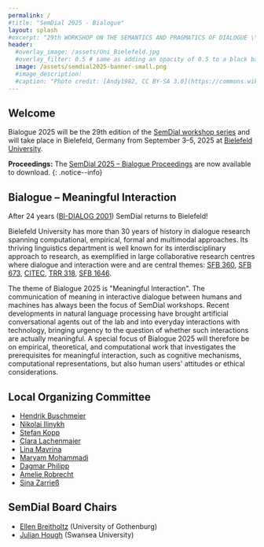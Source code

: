 ```yaml
---
permalink: /
#title: "SemDial 2025 - Bialogue"
layout: splash
#excerpt: "29th WORKSHOP ON THE SEMANTICS AND PRAGMATICS OF DIALOGUE \\ September, 3-5 2025 \\ Bielefeld University \\ Germany"
header:
  #overlay_image: /assets/Uni_Bielefeld.jpg
  #overlay_filter: 0.5 # same as adding an opacity of 0.5 to a black background
  image: /assets/semdial2025-banner-small.png
  #image_description: 
  #caption: "Photo credit: [Andy1982, CC BY-SA 3.0](https://commons.wikimedia.org/wiki/File:Uni_Bielefeld.jpg) via Wikimedia Commons"
---
```



## Welcome

Bialogue 2025 will be the 29th edition of the [SemDial workshop series](https://www.semdial.org) and will take place in Bielefeld, Germany from September 3–5, 2025 at [Bielefeld University](https://www.uni-bielefeld.de/).

**Proceedings:** The [SemDial 2025 – Bialogue Proceedings](https://purl.org/semdial/2025/proceedings) are now available to download.
{: .notice--info}


## Bialogue – Meaningful Interaction

After 24 years ([BI-DIALOG 2001](https://web.archive.org/web/20020803032540/http://www.uni-bielefeld.de/BIDIALOG/)) SemDial returns to Bielefeld! 

Bielefeld University has more than 30 years of history in dialogue research spanning computational, empirical, formal and multimodal approaches. Its thriving linguistics department is well known for its interdisciplinary approach to research, as exemplified in large collaborative research centres where dialogue and interaction were and are central themes: [SFB 360](http://www.sfb360.uni-bielefeld.de), [SFB 673](https://wwwhomes.uni-bielefeld.de/sfb-673/), [CITEC](https://www.uni-bielefeld.de/zwe/citec/), [TRR 318](https://trr318.uni-paderborn.de/en/), [SFB 1646](https://www.uni-bielefeld.de/sfb/sfb1646/).

The theme of Bialogue 2025 is "Meaningful Interaction". The communication of meaning in interactive dialogue between humans and machines has always been the focus of SemDial workshops. Recent developments in natural language processing have brought artificial conversational agents out of the lab and into everyday interactions with technology, bringing urgency to the question of whether such interactions are actually meaningful. A special focus of Bialogue 2025 will therefore be on empirical, theoretical, and computational work that investigates the prerequisites for meaningful interaction, such as cognitive mechanisms, computational representations, but also human users' attitudes or ethical considerations.

## Local Organizing Committee

- [Hendrik Buschmeier](https://purl.org/net/hbuschme)
- [Nikolai Ilinykh](https://www.gu.se/en/event/nikolai-ilinykh-computational-models-of-language-and-vision-studies-of-neural-models-as-learners-of-multi-modal-knowledge)
- [Stefan Kopp](https://www.techfak.uni-bielefeld.de/~skopp)
- [Clara Lachenmaier](https://de.linkedin.com/in/clara-lachenmaier-a088472ba)
- [Lina Mavrina](https://www.linkedin.com/in/lina-mavrina-a9358a292/)
- [Maryam Mohammadi](https://mohammadi-maryam.github.io)
- [Dagmar Philipp](https://ekvv.uni-bielefeld.de/pers_publ/publ/PersonDetail.jsp?personId=27264073)
- [Amelie Robrecht](https://de.linkedin.com/in/amelie-sophie-robrecht-5b2593276)
- [Sina Zarrieß](https://sinazarriess.github.io) 


## SemDial Board Chairs

- [Ellen Breitholtz](https://www.gu.se/en/about/find-staff/ellenbreitholtz) (University of Gothenburg)
- [Julian Hough](https://www.swansea.ac.uk/staff/julian.hough/) (Swansea University)

